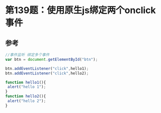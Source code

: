 # 第139题：使用原生js绑定两个onclick事件

## 参考

```js
//事件监听 绑定多个事件
var btn = document.getElementById("btn");

btn.addEventListener("click",hello1);
btn.addEventListener("click",hello2);

function hello1(){
 alert("hello 1");
}
function hello2(){
 alert("hello 2");
}
```